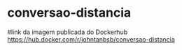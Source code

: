 # conversao-distancia
#link da imagem publicada do Dockerhub
https://hub.docker.com/r/johntanbsb/conversao-distancia
